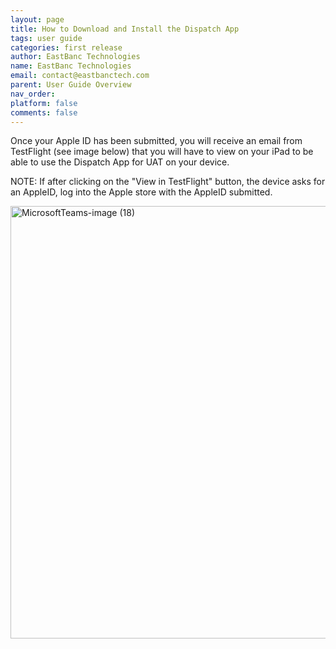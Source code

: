 ```yaml
---
layout: page
title: How to Download and Install the Dispatch App
tags: user guide
categories: first release
author: EastBanc Technologies
name: EastBanc Technologies
email: contact@eastbanctech.com
parent: User Guide Overview
nav_order: 
platform: false
comments: false
---
```


Once your Apple ID has been submitted, you will receive an email from TestFlight (see image below) that you will have to view on your iPad to be able to use the Dispatch App for UAT on your device. 

NOTE: If after clicking on the "View in TestFlight" button, the device asks for an AppleID, log into the Apple store with the AppleID submitted. 

<img width="692" class="screenshot" alt="MicrosoftTeams-image (18)" src="https://user-images.githubusercontent.com/82533918/115172112-86131900-a092-11eb-835b-48a3559a8a3c.png">
